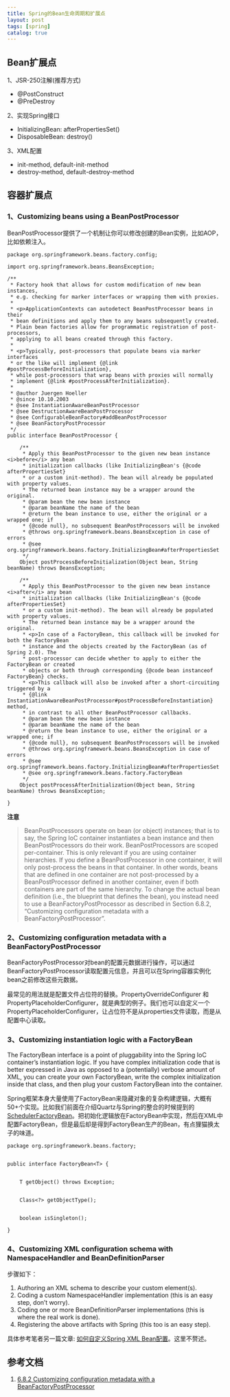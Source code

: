 ```yaml
---
title: Spring的Bean生命周期和扩展点
layout: post
tags: [spring]
catalog: true
---
```



Bean扩展点
---------

1、JSR-250注解(推荐方式)

* @PostConstruct
* @PreDestroy

2、实现Spring接口

* InitializingBean: afterPropertiesSet()
* DisposableBean: destroy()

3、XML配置

* init-method, default-init-method
* destroy-method, default-destroy-method 


容器扩展点
---------

### 1、Customizing beans using a BeanPostProcessor

BeanPostProcessor提供了一个机制让你可以修改创建的Bean实例，比如AOP，比如依赖注入。

	package org.springframework.beans.factory.config;

	import org.springframework.beans.BeansException;

	/**
	 * Factory hook that allows for custom modification of new bean instances,
	 * e.g. checking for marker interfaces or wrapping them with proxies.
	 *
	 * <p>ApplicationContexts can autodetect BeanPostProcessor beans in their
	 * bean definitions and apply them to any beans subsequently created.
	 * Plain bean factories allow for programmatic registration of post-processors,
	 * applying to all beans created through this factory.
	 *
	 * <p>Typically, post-processors that populate beans via marker interfaces
	 * or the like will implement {@link #postProcessBeforeInitialization},
	 * while post-processors that wrap beans with proxies will normally
	 * implement {@link #postProcessAfterInitialization}.
	 *
	 * @author Juergen Hoeller
	 * @since 10.10.2003
	 * @see InstantiationAwareBeanPostProcessor
	 * @see DestructionAwareBeanPostProcessor
	 * @see ConfigurableBeanFactory#addBeanPostProcessor
	 * @see BeanFactoryPostProcessor
	 */
	public interface BeanPostProcessor {

		/**
		 * Apply this BeanPostProcessor to the given new bean instance <i>before</i> any bean
		 * initialization callbacks (like InitializingBean's {@code afterPropertiesSet}
		 * or a custom init-method). The bean will already be populated with property values.
		 * The returned bean instance may be a wrapper around the original.
		 * @param bean the new bean instance
		 * @param beanName the name of the bean
		 * @return the bean instance to use, either the original or a wrapped one; if
		 * {@code null}, no subsequent BeanPostProcessors will be invoked
		 * @throws org.springframework.beans.BeansException in case of errors
		 * @see org.springframework.beans.factory.InitializingBean#afterPropertiesSet
		 */
		Object postProcessBeforeInitialization(Object bean, String beanName) throws BeansException;

		/**
		 * Apply this BeanPostProcessor to the given new bean instance <i>after</i> any bean
		 * initialization callbacks (like InitializingBean's {@code afterPropertiesSet}
		 * or a custom init-method). The bean will already be populated with property values.
		 * The returned bean instance may be a wrapper around the original.
		 * <p>In case of a FactoryBean, this callback will be invoked for both the FactoryBean
		 * instance and the objects created by the FactoryBean (as of Spring 2.0). The
		 * post-processor can decide whether to apply to either the FactoryBean or created
		 * objects or both through corresponding {@code bean instanceof FactoryBean} checks.
		 * <p>This callback will also be invoked after a short-circuiting triggered by a
		 * {@link InstantiationAwareBeanPostProcessor#postProcessBeforeInstantiation} method,
		 * in contrast to all other BeanPostProcessor callbacks.
		 * @param bean the new bean instance
		 * @param beanName the name of the bean
		 * @return the bean instance to use, either the original or a wrapped one; if
		 * {@code null}, no subsequent BeanPostProcessors will be invoked
		 * @throws org.springframework.beans.BeansException in case of errors
		 * @see org.springframework.beans.factory.InitializingBean#afterPropertiesSet
		 * @see org.springframework.beans.factory.FactoryBean
		 */
		Object postProcessAfterInitialization(Object bean, String beanName) throws BeansException;

	}


**注意**

> BeanPostProcessors operate on bean (or object) instances; that is to say, the Spring IoC container instantiates a bean instance and then BeanPostProcessors do their work.
> BeanPostProcessors are scoped per-container. This is only relevant if you are using container hierarchies. If you define a BeanPostProcessor in one container, it will only post-process the beans in that container. In other words, beans that are defined in one container are not post-processed by a BeanPostProcessor defined in another container, even if both containers are part of the same hierarchy.
> To change the actual bean definition (i.e., the blueprint that defines the bean), you instead need to use a BeanFactoryPostProcessor as described in Section 6.8.2, “Customizing configuration metadata with a BeanFactoryPostProcessor”.


### 2、Customizing configuration metadata with a BeanFactoryPostProcessor


BeanFactoryPostProcessor对bean的配置元数据进行操作，可以通过BeanFactoryPostProcessor读取配置元信息，并且可以在Spring容器实例化bean之前修改这些元数据。 

最常见的用法就是配置文件占位符的替换。PropertyOverrideConfigurer 和 PropertyPlaceholderConfigurer，就是典型的例子。我们也可以自定义一个PropertyPlaceholderConfigurer，让占位符不是从properties文件读取，而是从配置中心读取。


### 3、Customizing instantiation logic with a FactoryBean

The FactoryBean interface is a point of pluggability into the Spring IoC container’s instantiation logic. If you have complex initialization code that is better expressed in Java as opposed to a (potentially) verbose amount of XML, you can create your own FactoryBean, write the complex initialization inside that class, and then plug your custom FactoryBean into the container.

Spring框架本身大量使用了FactoryBean来隐藏对象的复杂构建逻辑，大概有50+个实现。比如我们前面在介绍Quartz与Spring的整合的时候提到的[SchedulerFactoryBean](http://arganzheng.life/quartz-and-spring-integration-dynamic-instanceid-with-factorybean.html)。把初始化逻辑放在FactoryBean中实现，然后在XML中配置FactoryBean，但是最后却是得到FactoryBean生产的Bean，有点狸猫换太子的味道。

	package org.springframework.beans.factory;

	
	public interface FactoryBean<T> {

		
		T getObject() throws Exception;

		
		Class<?> getObjectType();

		
		boolean isSingleton();

	}


### 4、Customizing XML configuration schema with NamespaceHandler and BeanDefinitionParser

步骤如下：

1. Authoring an XML schema to describe your custom element(s).
2. Coding a custom NamespaceHandler implementation (this is an easy step, don’t worry).
3. Coding one or more BeanDefinitionParser implementations (this is where the real work is done).
4. Registering the above artifacts with Spring (this too is an easy step).

具体参考笔者另一篇文章: [如何自定义Spring XML Bean配置](http://arganzheng.life/custom-spring-xml-namespace.html)。这里不赘述。


参考文档
-------

1. [6.8.2 Customizing configuration metadata with a BeanFactoryPostProcessor](http://docs.spring.io/spring-framework/docs/4.2.x/spring-framework-reference/htmlsingle/#beans-factory-extension-factory-postprocessors)


